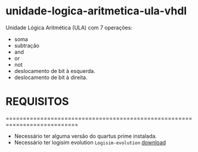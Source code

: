 # unidade-logica-aritmetica-ula-vhdl #
Unidade Lógica Aritmética (ULA) com 7 operações: 


* soma
* subtração
*  and
*  or
*  not
*  deslocamento de bit à esquerda.
*  deslocamento de bit à direita.
# REQUISITOS #

===========================================================================

* Necessário ter alguma versão do quartus prime instalada.
* Necessário ter logisim evolution
`Logisim-evolution`
[download](https://github.com/logisim-evolution/logisim-evolution/releases)
